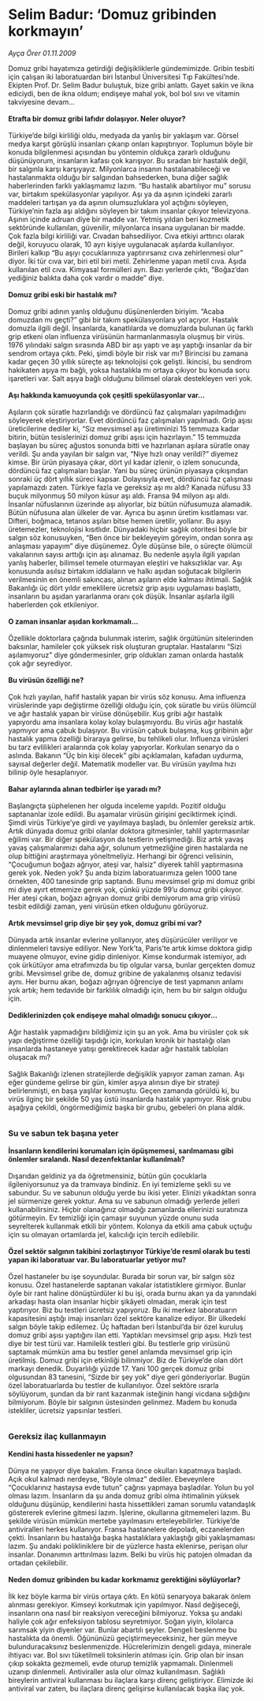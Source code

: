 # Selim Badur: ‘Domuz gribinden korkmayın’

*Ayça Örer 01.11.2009*

<div class="taraf_structure_2col_1zq">
<div class="margen_n">



 <p>Domuz gribi hayatımıza getirdiği değişikliklerle gündemimizde. Gribin tesbiti için çalışan iki laboratuardan biri İstanbul Üniversitesi Tıp Fakültesi’nde. Ekipten Prof. Dr. Selim Badur buluştuk, bize gribi anlattı. Gayet sakin ve ikna ediciydi, ben de ikna oldum; endişeye mahal yok, bol bol sıvı ve vitamin takviyesine devam...   <b><br/><br/>Etrafta bir domuz gribi lafıdır dolaşıyor. Neler oluyor?</b> <br/><br/>Türkiye’de bilgi kirliliği oldu, medyada da yanlış bir yaklaşım var. Görsel medya karşıt görüşlü insanları çıkarıp onları kapıştırıyor. Toplumun böyle bir konuda bilgilenmesi açısından bu yöntemin oldukça zararlı olduğunu düşünüyorum, insanların kafası çok karışıyor. Bu sıradan bir hastalık değil, bir salgınla karşı karşıyayız. Milyonlarca insanın hastalanabileceği ve hastalanmakta olduğu bir salgından bahsederken, buna diğer sağlık haberlerinden farklı yaklaşmamız lazım. “Bu hastalık abartılıyor mu” sorusu var, birtakım spekülasyonlar yapılıyor. Aşı ya da aşının içindeki zararlı maddeleri tartışan ya da aşının olumsuzluklara yol açtığını söyleyen, Türkiye’nin fazla aşı aldığını söyleyen bir takım insanlar çıkıyor televizyona. Aşının içinde adruan diye bir madde var. Yetmiş yıldan beri kozmetik sektöründe kullanılan, güvenilir, milyonlarca insana uygulanan bir madde. Çok fazla bilgi kirliliği var. Cıvadan bahsediliyor. Cıva etkiyi arttırıcı olarak değil, koruyucu olarak, 10 ayrı kişiye uygulanacak aşılarda kullanılıyor. Birileri kalkıp “Bu aşıyı çocuklarınıza yaptırırsanız cıva zehirlenmesi olur” diyor. İki tür cıva var, biri etil biri metil. Zehirlenme yapan metil cıva. Aşıda kullanılan etil cıva. Kimyasal formülleri ayrı. Bazı yerlerde çıktı, “Boğaz’dan yediğiniz balıkta daha çok vardır o madde” diye. <b><br/><br/>Domuz gribi eski bir hastalık mı?</b> <br/><br/>Domuz gribi adının yanlış olduğunu düşünenlerden biriyim. “Acaba domuzdan mı geçti?” gibi bir takım spekülasyonlara yol açıyor. Hastalık domuzla ilgili değil. İnsanlarda, kanatlılarda ve domuzlarda bulunan üç farklı grip etkeni olan influenza virüsünün harmanlanmasıyla oluşmuş bir virüs. 1976 yılındaki salgın sırasında ABD bir aşı yaptı ve aşı yaptığı insanlar da bir sendrom ortaya çıktı. Peki, şimdi böyle bir risk var mı? Birincisi bu zamana kadar geçen 30 yıllık süreçte aşı teknolojisi çok gelişti. İkincisi, bu sendrom hakikaten aşıya mı bağlı, yoksa hastalıkla mı ortaya çıkıyor bu konuda soru işaretleri var. Salt aşıya bağlı olduğunu bilimsel olarak destekleyen veri yok. <b><br/><br/>Aşı hakkında kamuoyunda çok çeşitli spekülasyonlar var...</b> <br/><br/>Aşıların çok süratle hazırlandığı ve dördüncü faz çalışmaları yapılmadığını söyleyerek eleştiriyorlar. Evet dördüncü faz çalışmaları yapılmadı. Grip aşısı üreticilerine dediler ki, “Siz mevsimsel aşı üretiminizi 15 temmuza kadar bitirin, bütün tesislerinizi domuz gribi aşısı için hazırlayın.” 15 temmuzda başlayan bu süreç ağustos sonunda bitti ve hazırlanan aşılara süratle onay verildi. Şu anda yayılan bir salgın var, “Niye hızlı onay verildi?” diyemez kimse. Bir ürün piyasaya çıkar, dört yıl kadar izlenir, o izlem sonucunda, dördüncü faz çalışmaları başlar. Yani bu süreç ürünün piyasaya çıkışından sonraki üç dört yıllık süreci kapsar. Dolayısıyla evet, dördüncü faz çalışması yapılamazdı zaten. Türkiye fazla ve gereksiz aşı mı aldı? Kanada nüfusu 33 buçuk milyonmuş 50 milyon küsur aşı aldı. Fransa 94 milyon aşı aldı. İnsanlar nüfuslarının üzerinde aşı alıyorlar, biz bütün nüfusumuza alamadık. Bütün nüfusuna alan ülkeler de var. Ayrıca bu aşının üretim kısıtlaması var. Difteri, boğmaca, tetanos aşıları bitse hemen üretilir, yollanır. Bu aşıyı üretemezler, teknolojisi kısıtlıdır. Dünyadaki hiçbir sağlık otoritesi böyle bir salgın söz konusuyken, “Ben önce bir bekleyeyim göreyim, ondan sonra aşı anlaşması yapayım” diye düşünemez. Öyle düşünse bile, o süreçte ölümcül vakalarının sayısı arttığı için aşı alınamaz. Bu nedenle aşıyla ilgili yapılan yanlış haberler, bilimsel temele oturmayan eleştiri ve haksızlıklar var. Aşı konusunda asılsız birtakım iddiaların ve halkı aşıdan soğutacak bilgilerin verilmesinin en önemli sakıncası, alınan aşıların elde kalması ihtimali. Sağlık Bakanlığı üç dört yıldır emeklilere ücretsiz grip aşısı uygulaması başlattı, insanların bu aşıdan yararlanma oranı çok düşük. İnsanlar aşılarla ilgili haberlerden çok etkileniyor. <b><br/><br/>O zaman insanlar aşıdan korkmamalı...</b> <br/><br/>Özellikle doktorlara çağrıda bulunmak isterim, sağlık örgütünün sitelerinden baksınlar, hamileler çok yüksek risk oluşturan gruptalar. Hastalarını “Sizi aşılamıyoruz” diye göndermesinler, grip oldukları zaman onlarda hastalık çok ağır seyrediyor. <b><br/><br/>Bu virüsün özelliği ne?</b> <br/><br/>Çok hızlı yayılan, hafif hastalık yapan bir virüs söz konusu. Ama influenza virüslerinde yapı değiştirme özelliği olduğu için, çok süratle bu virüs ölümcül ve ağır hastalık yapan bir virüse dönüşebilir. Kuş gribi ağır hastalık yapıyordu ama insanlara kolay kolay bulaşmıyordu. Bu virüs ağır hastalık yapmıyor ama çabuk bulaşıyor. Bu virüsün çabuk bulaşma, kuş gribinin ağır hastalık yapma özelliği biraraya gelirse, bu tehlikeli olur. Influenza virüsleri bu tarz evlilikleri aralarında çok kolay yapıyorlar. Korkulan senaryo da o aslında. Bakanın “Üç bin kişi ölecek” gibi açıklamaları, kafadan uydurma, sayısal değerler değil. Matematik modeller var. Bu virüsün yayılma hızı bilinip öyle hesaplanıyor. <b><br/><br/>Bahar aylarında alınan tedbirler işe yaradı mı?</b> <br/><br/>Başlangıçta şüphelenen her olguda inceleme yapıldı. Pozitif olduğu saptananlar izole edildi. Bu aşamalar virüsün girişini geciktirmek içindi. Şimdi virüs Türkiye’ye girdi ve yayılmaya başladı, bu önlemler gereksiz artık. Artık dünyada domuz gribi olanlar doktora gitmesinler, tahlil yaptırmasınlar eğilimi var. Bir diğer spekülasyon da testlerin yetişmediği. Biz artık yavaş yavaş çalışmalarımızı daha ağır, solunum yetmezliğine giren hastalarda ne olup bittiğini araştırmaya yöneltmeliyiz. Herhangi bir öğrenci velisinin, “Çocuğumun boğazı ağrıyor, ateşi var, halsiz” diyerek tahlil yaptırmasına gerek yok. Neden yok? Şu anda bizim laboratuarımıza gelen 1000 tane örnekten, 400 tanesinde grip saptandı. Bunu mevsimsel grip mi domuz gribi mi diye ayırt etmemize gerek yok, çünkü yüzde 99’u domuz gribi çıkıyor. Her ateşi çıkan, boğazı ağrıyan domuz gribi demiyorum ama grip virüsü tesbit edildiği zaman, yeni virüsün etken olduğunu görüyoruz. <b><br/><br/>Artık mevsimsel grip diye bir şey yok, domuz gribi mi var?</b> <br/><br/>Dünyada artık insanlar evlerine yollanıyor, ateş düşürücüler veriliyor ve dinlenmeleri tavsiye ediliyor. New York’ta, Paris’te artık kimse doktora gidip muayene olmuyor, evine gidip dinleniyor. Kimse kondurmak istemiyor, adı çok ürkütüyor ama etrafımızda bu tip olgular varsa, bunlar gerçekten domuz gribi. Mevsimsel gribe de, domuz gribine de yakalanmış olsanız tedavisi aynı. Her burnu akan, boğazı ağrıyan öğrenciye de test yapmanın anlamı yok artık; hem tedavide bir farklılık olmadığı için, hem bu bir salgın olduğu için. <b><br/><br/>Dediklerinizden çok endişeye mahal olmadığı sonucu çıkıyor...</b> <br/><br/>Ağır hastalık yapmadığını bildiğimiz için şu an yok. Ama bu virüsler çok sık yapı değiştirme özelliği taşıdığı için, korkulan kronik bir hastalığı olan insanlarda hastaneye yatışı gerektirecek kadar ağır hastalık tabloları oluşacak mı? <br/><br/>Sağlık Bakanlığı izlenen stratejilerde değişiklik yapıyor zaman zaman. Aşı eğer gündeme gelirse bir gün, kimler aşıya alınsın diye bir strateji belirlenmişti, en başa yaşlılar konmuştu. Geçen zamanda görüldü ki, bu virüs ilginç bir şekilde 50 yaş üstü insanlarda hastalık yapmıyor. Risk grubu aşağıya çekildi, öngörmediğimiz başka bir grubu, gebeleri ön plana aldık.   <b><br/><br/><br/><font size="3">Su ve sabun tek başına yeter</font></b> <b> </b> <b><br/><br/>İnsanların kendilerini korumaları için öpüşmemesi, sarılmaması gibi önlemler sıralandı. Nasıl dezenfektanlar kullanılmalı?</b> <br/><br/>Dışarıdan geldiniz ya da öğretmensiniz, bütün gün çocuklarla ilgileniyorsunuz ya da tramvaya bindiniz. En iyi temizleme şekli su ve sabundur. Su ve sabunun olduğu yerde bu ikisi yeter. Elinizi yıkadıktan sonra jel sürmenize gerek yoktur. Ama su ve sabunun olmadığı yerlerde jelleri kullanabilirsiniz. Hiçbir olanağınız olmadığı zamanlarda ellerinizi suratınıza götürmeyin. Ev temizliği için çamaşır suyunun yüzde onunu suda seyrelterek kullanmak etkili bir yöntem. Kolonya da etkili ama çabuk uçtuğu için su olmayan ortamlarda jel, kalıcılığı için tercih edilebilir. <b><br/><br/>Özel sektör salgının takibini zorlaştırıyor Türkiye’de resmî olarak bu testi yapan iki laboratuar var. Bu laboratuarlar yetiyor mu?</b> <br/><br/>Özel hastaneler bu işe soyundular. Burada bir sorun var, bir salgın söz konusu. Özel hastanelerde saptanan vakalar istatistiklere girmiyor. Bunlar öyle bir rant haline dönüştürdüler ki bu işi, orada burnu akan ya da yanındaki arkadaşı hasta olan insanlar hiçbir şikâyeti olmadan, merak için test yaptırıyor. Biz bu testleri ücretsiz yapıyoruz. Bu iki merkez laboratuarın kapasitesini aştığı imajı insanları özel sektöre kanalize ediyor. Bir ülkedeki salgın böyle takip edilemez. Üç haftadan beri İstanbul’da bir özel kuruluş domuz gribi aşısı yaptığını ilan etti. Yaptıkları mevsimsel grip aşısı. Hızlı test diye bir test türü var. Hamilelik testleri gibi. Bu testlerle grip virüsünü saptamak mümkün ama bu testler genel anlamda mevsimsel grip için üretilmiş. Domuz gribi için etkinliği bilinmiyor. Biz de Türkiye’de olan dört markayı denedik. Duyarlılığı yüzde 17. Yani 100 gerçek domuz gribi olgusundan 83 tanesini, “Sizde bir şey yok” diye geri gönderiyorlar. Bugün özel laboratuarlarda bu testler de kullanılıyor. Özel sektöre ısrarla söylüyorum, şundan da bir rant kazanmak isteğinin hangi vicdana sığdığını bilmiyorum. Böyle bir salgının üstesinden gelinmez. Madem bu konuda istekliler, ücretsiz yapsınlar testleri.   <b><br/><br/><br/><font size="3">Gereksiz ilaç kullanmayın</font></b> <b> </b> <b><br/><br/>Kendini hasta hissedenler ne yapsın?</b> <br/><br/>Dünya ne yapıyor diye bakalım. Fransa önce okulları kapatmaya başladı. Açık okul kalmadı nerdeyse, “Böyle olmaz” dediler. Ebeveynlere “Çocuklarınız hastaysa evde tutun” çağrısı yapmaya başladılar. Yolun bu yol olması lazım. İnsanların da şu anda domuz gribi olma ihtimalinin yüksek olduğunu düşünüp, kendilerini hasta hissettikleri zaman sorumlu vatandaşlık göstererek evlerine gitmesi lazım. İşlerine, okullarına gitmemeleri lazım. Bu şekilde virüsün mümkün mertebe yayılmasını erteleyebilirler. Türkiye’de antiviralleri herkes kullanıyor. Fransa hastanelere depoladı, eczanelerden çekti. İnsanların bu hastalığa başka hastalıklara yaklaştığı gibi yaklaşmaması lazım. Şu andaki polikliniklere bir de yüzlerce hasta eklenirse, perişan olur insanlar. Donanımın arttırılması lazım. Belki bu virüs hiç patojen olmadan da ortadan çekilebilir. <b><br/><br/>Neden domuz gribinden bu kadar korkmamız gerektiğini söylüyorlar?</b>  <br/><br/>İlk kez böyle karma bir virüs ortaya çıktı. En kötü senaryoya bakarak önlem alınması gerekiyor. Kimseyi korkutmak için yapılmıyor. Nasıl değişeceği, insanların ona nasıl bir reaksiyon vereceğini bilmiyoruz. Yoksa şu andaki haliyle çok ağır enfeksiyon tablosu seyretmiyor. Soğan yiyin, kilolarca sarımsak yiyin diyenler var. Bunlar abartılı şeyler. Dengeli beslenme bu hastalıkta da önemli. Öğününüzü geçiştirmeyeceksiniz, her gün meyve bulunduracaksınız beslenmenizde. Hücrelerimizin dengeli gıdaya, minerale ihtiyacı var. Bol sıvı tüketilmeli toksinlerin atılması için. Grip olan bir insan çıkıp sokakta gezmemeli, evde oturup temizlik yapmamalı. Dinlenmeli uzanıp dinlenmeli. Antiviraller asla olur olmaz kullanılmasın. Sağlıklı bireylerin antiviral kullanması bu ilaçlara karşı direnç geliştiriyor. Elimizde iki antiviral var zaten, bu ilaçlara direnç gelişirse kullanılacak başka ilaç yok.</p>
<br/>
<br/>
<br/>



<br/>


<div id="taraf_not">
</div>

</div>


</div>
